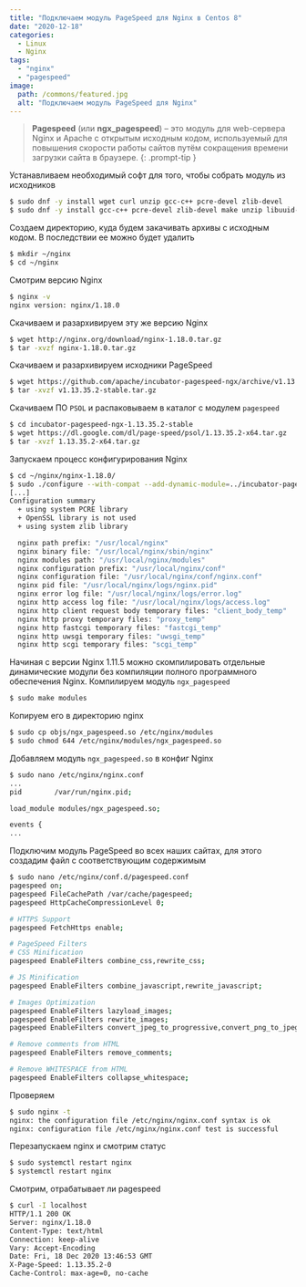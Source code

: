 ```yaml
---
title: "Подключаем модуль PageSpeed для Nginx в Centos 8"
date: "2020-12-18"
categories: 
  - Linux
  - Nginx
tags: 
  - "nginx"
  - "pagespeed"
image:
  path: /commons/featured.jpg
  alt: "Подключаем модуль PageSpeed для Nginx"
---
```


> **Pagespeed** (или **ngx_pagespeed**) – это модуль для web-сервера Nginx и Apache с открытым исходным кодом, используемый для повышения скорости работы сайтов путём сокращения времени загрузки сайта в браузере.
{: .prompt-tip }

Устанавливаем необходимый софт для того, чтобы собрать модуль из исходников

```sh
$ sudo dnf -y install wget curl unzip gcc-c++ pcre-devel zlib-devel
$ sudo dnf -y install gcc-c++ pcre-devel zlib-devel make unzip libuuid-devel
```

Создаем директорию, куда будем закачивать архивы с исходным кодом. В последствии ее можно будет удалить

```sh
$ mkdir ~/nginx
$ cd ~/nginx
```

Смотрим версию Nginx

```sh
$ nginx -v
nginx version: nginx/1.18.0
```

Скачиваем и разархивируем эту же версию Nginx

```sh
$ wget http://nginx.org/download/nginx-1.18.0.tar.gz
$ tar -xvzf nginx-1.18.0.tar.gz
```

Скачиваем и разархивируем исходники PageSpeed

```sh
$ wget https://github.com/apache/incubator-pagespeed-ngx/archive/v1.13.35.2-stable.tar.gz
$ tar -xvzf v1.13.35.2-stable.tar.gz
```

Скачиваем ПО `PSOL` и распаковываем в каталог с модулем `pagespeed`

```sh
$ cd incubator-pagespeed-ngx-1.13.35.2-stable
$ wget https://dl.google.com/dl/page-speed/psol/1.13.35.2-x64.tar.gz
$ tar -xvzf 1.13.35.2-x64.tar.gz
```

Запускаем процесс конфигурирования Nginx

```sh
$ cd ~/nginx/nginx-1.18.0/
$ sudo ./configure --with-compat --add-dynamic-module=../incubator-pagespeed-ngx-1.13.35.2-stable
[...]
Configuration summary
  + using system PCRE library
  + OpenSSL library is not used
  + using system zlib library

  nginx path prefix: "/usr/local/nginx"
  nginx binary file: "/usr/local/nginx/sbin/nginx"
  nginx modules path: "/usr/local/nginx/modules"
  nginx configuration prefix: "/usr/local/nginx/conf"
  nginx configuration file: "/usr/local/nginx/conf/nginx.conf"
  nginx pid file: "/usr/local/nginx/logs/nginx.pid"
  nginx error log file: "/usr/local/nginx/logs/error.log"
  nginx http access log file: "/usr/local/nginx/logs/access.log"
  nginx http client request body temporary files: "client_body_temp"
  nginx http proxy temporary files: "proxy_temp"
  nginx http fastcgi temporary files: "fastcgi_temp"
  nginx http uwsgi temporary files: "uwsgi_temp"
  nginx http scgi temporary files: "scgi_temp"
```

Начиная с версии Nginx 1.11.5 можно скомпилировать отдельные динамические модули без компиляции полного программного обеспечения Nginx.
Компилируем модуль `ngx_pagespeed`

```sh
$ sudo make modules
```

Копируем его в директорию nginx

```sh
$ sudo cp objs/ngx_pagespeed.so /etc/nginx/modules
$ sudo chmod 644 /etc/nginx/modules/ngx_pagespeed.so
```

Добавляем модуль `ngx_pagespeed.so` в конфиг Nginx

```sh
$ sudo nano /etc/nginx/nginx.conf
...
pid        /var/run/nginx.pid;

load_module modules/ngx_pagespeed.so;

events {
...
```

Подключим модуль PageSpeed во всех наших сайтах, для этого создадим файл с соответствующим содержимым

```sh
$ sudo nano /etc/nginx/conf.d/pagespeed.conf
pagespeed on;
pagespeed FileCachePath /var/cache/pagespeed;
pagespeed HttpCacheCompressionLevel 0;

# HTTPS Support
pagespeed FetchHttps enable;

# PageSpeed Filters
# CSS Minification
pagespeed EnableFilters combine_css,rewrite_css;

# JS Minification
pagespeed EnableFilters combine_javascript,rewrite_javascript;

# Images Optimization
pagespeed EnableFilters lazyload_images;
pagespeed EnableFilters rewrite_images;
pagespeed EnableFilters convert_jpeg_to_progressive,convert_png_to_jpeg,convert_jpeg_to_webp,convert_to_webp_lossless;

# Remove comments from HTML
pagespeed EnableFilters remove_comments;

# Remove WHITESPACE from HTML
pagespeed EnableFilters collapse_whitespace;
```

Проверяем

```sh
$ sudo nginx -t
nginx: the configuration file /etc/nginx/nginx.conf syntax is ok
nginx: configuration file /etc/nginx/nginx.conf test is successful
```

Перезапускаем nginx и смотрим статус

```sh
$ sudo systemctl restart nginx
$ systemctl restart nginx
```

Смотрим, отрабатывает ли pagespeed

```sh
$ curl -I localhost
HTTP/1.1 200 OK
Server: nginx/1.18.0
Content-Type: text/html
Connection: keep-alive
Vary: Accept-Encoding
Date: Fri, 18 Dec 2020 13:46:53 GMT
X-Page-Speed: 1.13.35.2-0
Cache-Control: max-age=0, no-cache
```
